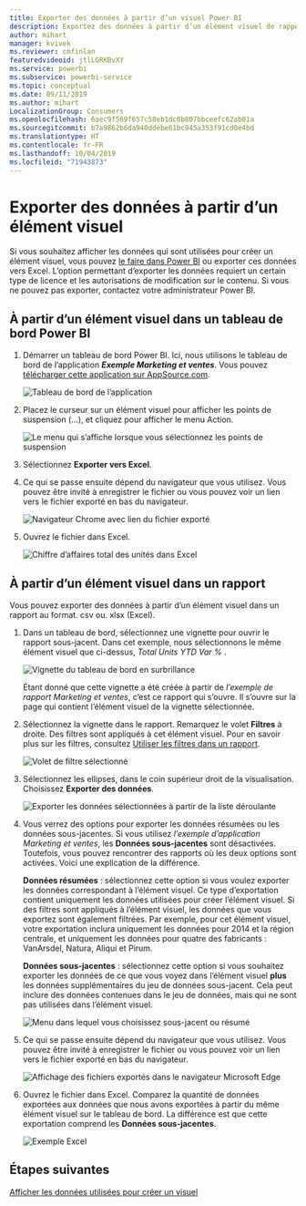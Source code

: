 ```yaml
---
title: Exporter des données à partir d’un visuel Power BI
description: Exportez des données à partir d’un élément visuel de rapport et d’un élément visuel de tableau de bord et affichez-les dans Excel.
author: mihart
manager: kvivek
ms.reviewer: cmfinlan
featuredvideoid: jtlLGRKBvXY
ms.service: powerbi
ms.subservice: powerbi-service
ms.topic: conceptual
ms.date: 09/11/2019
ms.author: mihart
LocalizationGroup: Consumers
ms.openlocfilehash: 6aec9f569f657c58eb1dc0b807bbceefc62ab01a
ms.sourcegitcommit: b7a9862b6da940ddebe61bc945a353f91cd0e4bd
ms.translationtype: HT
ms.contentlocale: fr-FR
ms.lasthandoff: 10/04/2019
ms.locfileid: "71943873"
---
```

# <a name="export-data-from-a-visual"></a>Exporter des données à partir d’un élément visuel
Si vous souhaitez afficher les données qui sont utilisées pour créer un élément visuel, vous pouvez [le faire dans Power BI](end-user-show-data.md) ou exporter ces données vers Excel. L’option permettant d’exporter les données requiert un certain type de licence et les autorisations de modification sur le contenu. Si vous ne pouvez pas exporter, contactez votre administrateur Power BI. 

## <a name="from-a-visual-on-a-power-bi-dashboard"></a>À partir d’un élément visuel dans un tableau de bord Power BI

1. Démarrer un tableau de bord Power BI. Ici, nous utilisons le tableau de bord de l’application ***Exemple Marketing et ventes***. Vous pouvez [télécharger cette application sur AppSource.com](https://appsource.microsoft.com/en-us/product/power-bi/microsoft-retail-analysis-sample.salesandmarketingsample-preview?flightCodes=e2b06c7a-a438-4d99-9eb6-4324ce87f282).

    ![Tableau de bord de l’application](media/end-user-export/power-bi-dashboards.png)

2. Placez le curseur sur un élément visuel pour afficher les points de suspension (...), et cliquez pour afficher le menu Action.

    ![Le menu qui s’affiche lorsque vous sélectionnez les points de suspension](media/end-user-export/power-bi-action-menu.png)

3. Sélectionnez **Exporter vers Excel**.

4. Ce qui se passe ensuite dépend du navigateur que vous utilisez. Vous pouvez être invité à enregistrer le fichier ou vous pouvez voir un lien vers le fichier exporté en bas du navigateur. 

    ![Navigateur Chrome avec lien du fichier exporté](media/end-user-export/power-bi-dashboard-exports.png)

5. Ouvrez le fichier dans Excel.  

    ![Chiffre d’affaires total des unités dans Excel](media/end-user-export/power-bi-excel.png)


## <a name="from-a-visual-in-a-report"></a>À partir d’un élément visuel dans un rapport
Vous pouvez exporter des données à partir d’un élément visuel dans un rapport au format. csv ou. xlsx (Excel). 

1. Dans un tableau de bord, sélectionnez une vignette pour ouvrir le rapport sous-jacent.  Dans cet exemple, nous sélectionnons le même élément visuel que ci-dessus, *Total Units YTD Var %* . 

    ![Vignette du tableau de bord en surbrillance](media/end-user-export/power-bi-export-reports.png)

    Étant donné que cette vignette a été créée à partir de *l’exemple de rapport Marketing et ventes*, c’est ce rapport qui s’ouvre. Il s’ouvre sur la page qui contient l’élément visuel de la vignette sélectionnée. 

2. Sélectionnez la vignette dans le rapport. Remarquez le volet **Filtres** à droite. Des filtres sont appliqués à cet élément visuel. Pour en savoir plus sur les filtres, consultez [Utiliser les filtres dans un rapport](end-user-report-filter.md).

    ![Volet de filtre sélectionné](media/end-user-export/power-bi-export-filter.png)


3. Sélectionnez les ellipses, dans le coin supérieur droit de la visualisation. Choisissez **Exporter des données**.

    ![Exporter les données sélectionnées à partir de la liste déroulante](media/end-user-export/power-bi-export-report.png)

4. Vous verrez des options pour exporter les données résumées ou les données sous-jacentes. Si vous utilisez *l’exemple d’application Marketing et ventes*, les **Données sous-jacentes** sont désactivées. Toutefois, vous pouvez rencontrer des rapports où les deux options sont activées. Voici une explication de la différence.

    **Données résumées** : sélectionnez cette option si vous voulez exporter les données correspondant à l’élément visuel.  Ce type d’exportation contient uniquement les données utilisées pour créer l’élément visuel. Si des filtres sont appliqués à l’élément visuel, les données que vous exportez sont également filtrées. Par exemple, pour cet élément visuel, votre exportation inclura uniquement les données pour 2014 et la région centrale, et uniquement les données pour quatre des fabricants : VanArsdel, Natura, Aliqui et Pirum.
  

    **Données sous-jacentes** : sélectionnez cette option si vous souhaitez exporter les données de ce que vous voyez dans l’élément visuel **plus** les données supplémentaires du jeu de données sous-jacent.  Cela peut inclure des données contenues dans le jeu de données, mais qui ne sont pas utilisées dans l’élément visuel. 

    ![Menu dans lequel vous choisissez sous-jacent ou résumé](media/end-user-export/power-bi-export-option.png)

5. Ce qui se passe ensuite dépend du navigateur que vous utilisez. Vous pouvez être invité à enregistrer le fichier ou vous pouvez voir un lien vers le fichier exporté en bas du navigateur. 

    ![Affichage des fichiers exportés dans le navigateur Microsoft Edge](media/end-user-export/power-bi-export-edge-browser.png)


6. Ouvrez le fichier dans Excel. Comparez la quantité de données exportées aux données que nous avons exportées à partir du même élément visuel sur le tableau de bord. La différence est que cette exportation comprend les **Données sous-jacentes**. 

    ![Exemple Excel](media/end-user-export/power-bi-underlying.png)

## <a name="next-steps"></a>Étapes suivantes

[Afficher les données utilisées pour créer un visuel](end-user-show-data.md)